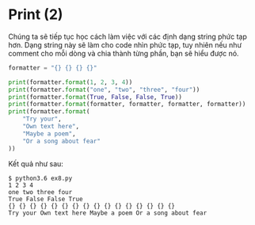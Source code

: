 # Print (2)

Chúng ta sẽ tiếp tục học cách làm việc với các định dạng string phức tạp hơn. Dạng string này sẽ làm cho code nhìn phức tạp, tuy nhiên nếu như comment cho mỗi dòng và chia thành từng phần, bạn sẽ hiểu được nó.

```py
formatter = "{} {} {} {}"

print(formatter.format(1, 2, 3, 4))
print(formatter.format("one", "two", "three", "four"))
print(formatter.format(True, False, False, True))
print(formatter.format(formatter, formatter, formatter, formatter))
print(formatter.format(
    "Try your",
    "Own text here",
    "Maybe a poem",
    "Or a song about fear"
))
```

Kết quả như sau:

```
$ python3.6 ex8.py
1 2 3 4
one two three four
True False False True
{} {} {} {} {} {} {} {} {} {} {} {} {} {} {} {}
Try your Own text here Maybe a poem Or a song about fear
```